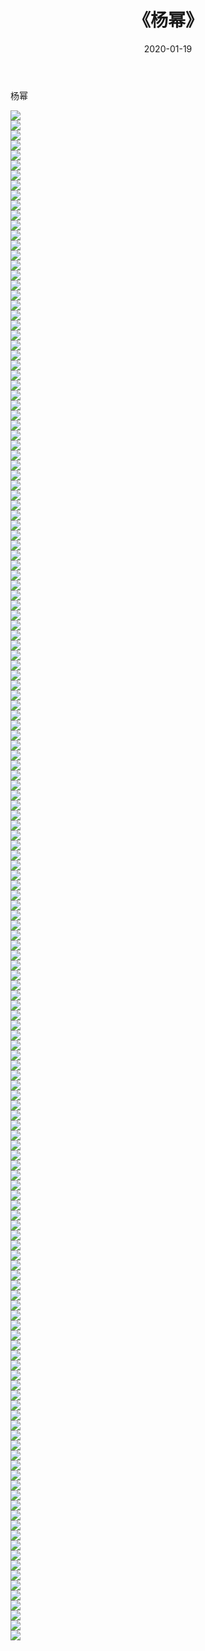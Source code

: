 ﻿---
layout: post
title:  《杨幂》
date:   2020-01-19
img: http://pic.660000.xyz/1:/壁纸/明星魅力/华人明星/杨幂/000.jpg
categories: [美女, 清纯, 唯美]
---

杨幂

 ![](http://pic.660000.xyz/1:/壁纸/明星魅力/华人明星/杨幂/001.jpg) <br>![](http://pic.660000.xyz/1:/壁纸/明星魅力/华人明星/杨幂/002.jpg) <br>![](http://pic.660000.xyz/1:/壁纸/明星魅力/华人明星/杨幂/003.jpg) <br>![](http://pic.660000.xyz/1:/壁纸/明星魅力/华人明星/杨幂/004.jpg) <br>![](http://pic.660000.xyz/1:/壁纸/明星魅力/华人明星/杨幂/005.jpg) <br>![](http://pic.660000.xyz/1:/壁纸/明星魅力/华人明星/杨幂/006.jpg) <br>![](http://pic.660000.xyz/1:/壁纸/明星魅力/华人明星/杨幂/007.jpg) <br>![](http://pic.660000.xyz/1:/壁纸/明星魅力/华人明星/杨幂/008.jpg) <br>![](http://pic.660000.xyz/1:/壁纸/明星魅力/华人明星/杨幂/009.jpg) <br>![](http://pic.660000.xyz/1:/壁纸/明星魅力/华人明星/杨幂/010.jpg) <br>![](http://pic.660000.xyz/1:/壁纸/明星魅力/华人明星/杨幂/011.jpg) <br>![](http://pic.660000.xyz/1:/壁纸/明星魅力/华人明星/杨幂/012.jpg) <br>![](http://pic.660000.xyz/1:/壁纸/明星魅力/华人明星/杨幂/013.jpg) <br>![](http://pic.660000.xyz/1:/壁纸/明星魅力/华人明星/杨幂/014.jpg) <br>![](http://pic.660000.xyz/1:/壁纸/明星魅力/华人明星/杨幂/015.jpg) <br>![](http://pic.660000.xyz/1:/壁纸/明星魅力/华人明星/杨幂/016.jpg) <br>![](http://pic.660000.xyz/1:/壁纸/明星魅力/华人明星/杨幂/017.jpg) <br>![](http://pic.660000.xyz/1:/壁纸/明星魅力/华人明星/杨幂/018.jpg) <br>![](http://pic.660000.xyz/1:/壁纸/明星魅力/华人明星/杨幂/019.jpg) <br>![](http://pic.660000.xyz/1:/壁纸/明星魅力/华人明星/杨幂/020.jpg) <br>![](http://pic.660000.xyz/1:/壁纸/明星魅力/华人明星/杨幂/021.jpg) <br>![](http://pic.660000.xyz/1:/壁纸/明星魅力/华人明星/杨幂/022.jpg) <br>![](http://pic.660000.xyz/1:/壁纸/明星魅力/华人明星/杨幂/023.jpg) <br>![](http://pic.660000.xyz/1:/壁纸/明星魅力/华人明星/杨幂/024.jpg) <br>![](http://pic.660000.xyz/1:/壁纸/明星魅力/华人明星/杨幂/025.jpg) <br>![](http://pic.660000.xyz/1:/壁纸/明星魅力/华人明星/杨幂/026.jpg) <br>![](http://pic.660000.xyz/1:/壁纸/明星魅力/华人明星/杨幂/027.jpg) <br>![](http://pic.660000.xyz/1:/壁纸/明星魅力/华人明星/杨幂/028.jpg) <br>![](http://pic.660000.xyz/1:/壁纸/明星魅力/华人明星/杨幂/029.jpg) <br>![](http://pic.660000.xyz/1:/壁纸/明星魅力/华人明星/杨幂/030.jpg) <br>![](http://pic.660000.xyz/1:/壁纸/明星魅力/华人明星/杨幂/031.jpg) <br>![](http://pic.660000.xyz/1:/壁纸/明星魅力/华人明星/杨幂/032.jpg) <br>![](http://pic.660000.xyz/1:/壁纸/明星魅力/华人明星/杨幂/033.jpg) <br>![](http://pic.660000.xyz/1:/壁纸/明星魅力/华人明星/杨幂/034.jpg) <br>![](http://pic.660000.xyz/1:/壁纸/明星魅力/华人明星/杨幂/035.jpg) <br>![](http://pic.660000.xyz/1:/壁纸/明星魅力/华人明星/杨幂/036.jpg) <br>![](http://pic.660000.xyz/1:/壁纸/明星魅力/华人明星/杨幂/037.jpg) <br>![](http://pic.660000.xyz/1:/壁纸/明星魅力/华人明星/杨幂/038.jpg) <br>![](http://pic.660000.xyz/1:/壁纸/明星魅力/华人明星/杨幂/039.jpg) <br>![](http://pic.660000.xyz/1:/壁纸/明星魅力/华人明星/杨幂/040.jpg) <br>![](http://pic.660000.xyz/1:/壁纸/明星魅力/华人明星/杨幂/041.jpg) <br>![](http://pic.660000.xyz/1:/壁纸/明星魅力/华人明星/杨幂/042.jpg) <br>![](http://pic.660000.xyz/1:/壁纸/明星魅力/华人明星/杨幂/043.jpg) <br>![](http://pic.660000.xyz/1:/壁纸/明星魅力/华人明星/杨幂/044.jpg) <br>![](http://pic.660000.xyz/1:/壁纸/明星魅力/华人明星/杨幂/045.jpg) <br>![](http://pic.660000.xyz/1:/壁纸/明星魅力/华人明星/杨幂/046.jpg) <br>![](http://pic.660000.xyz/1:/壁纸/明星魅力/华人明星/杨幂/047.jpg) <br>![](http://pic.660000.xyz/1:/壁纸/明星魅力/华人明星/杨幂/048.jpg) <br>![](http://pic.660000.xyz/1:/壁纸/明星魅力/华人明星/杨幂/049.jpg) <br>![](http://pic.660000.xyz/1:/壁纸/明星魅力/华人明星/杨幂/050.jpg) <br>![](http://pic.660000.xyz/1:/壁纸/明星魅力/华人明星/杨幂/051.jpg) <br>![](http://pic.660000.xyz/1:/壁纸/明星魅力/华人明星/杨幂/052.jpg) <br>![](http://pic.660000.xyz/1:/壁纸/明星魅力/华人明星/杨幂/053.jpg) <br>![](http://pic.660000.xyz/1:/壁纸/明星魅力/华人明星/杨幂/054.jpg) <br>![](http://pic.660000.xyz/1:/壁纸/明星魅力/华人明星/杨幂/055.jpg) <br>![](http://pic.660000.xyz/1:/壁纸/明星魅力/华人明星/杨幂/056.jpg) <br>![](http://pic.660000.xyz/1:/壁纸/明星魅力/华人明星/杨幂/057.jpg) <br>![](http://pic.660000.xyz/1:/壁纸/明星魅力/华人明星/杨幂/058.jpg) <br>![](http://pic.660000.xyz/1:/壁纸/明星魅力/华人明星/杨幂/059.jpg) <br>![](http://pic.660000.xyz/1:/壁纸/明星魅力/华人明星/杨幂/060.jpg) <br>![](http://pic.660000.xyz/1:/壁纸/明星魅力/华人明星/杨幂/061.jpg) <br>![](http://pic.660000.xyz/1:/壁纸/明星魅力/华人明星/杨幂/062.jpg) <br>![](http://pic.660000.xyz/1:/壁纸/明星魅力/华人明星/杨幂/063.jpg) <br>![](http://pic.660000.xyz/1:/壁纸/明星魅力/华人明星/杨幂/064.jpg) <br>![](http://pic.660000.xyz/1:/壁纸/明星魅力/华人明星/杨幂/065.jpg) <br>![](http://pic.660000.xyz/1:/壁纸/明星魅力/华人明星/杨幂/066.jpg) <br>![](http://pic.660000.xyz/1:/壁纸/明星魅力/华人明星/杨幂/067.jpg) <br>![](http://pic.660000.xyz/1:/壁纸/明星魅力/华人明星/杨幂/068.jpg) <br>![](http://pic.660000.xyz/1:/壁纸/明星魅力/华人明星/杨幂/069.jpg) <br>![](http://pic.660000.xyz/1:/壁纸/明星魅力/华人明星/杨幂/070.jpg) <br>![](http://pic.660000.xyz/1:/壁纸/明星魅力/华人明星/杨幂/071.jpg) <br>![](http://pic.660000.xyz/1:/壁纸/明星魅力/华人明星/杨幂/072.jpg) <br>![](http://pic.660000.xyz/1:/壁纸/明星魅力/华人明星/杨幂/073.jpg) <br>![](http://pic.660000.xyz/1:/壁纸/明星魅力/华人明星/杨幂/074.jpg) <br>![](http://pic.660000.xyz/1:/壁纸/明星魅力/华人明星/杨幂/075.jpg) <br>![](http://pic.660000.xyz/1:/壁纸/明星魅力/华人明星/杨幂/076.jpg) <br>![](http://pic.660000.xyz/1:/壁纸/明星魅力/华人明星/杨幂/077.jpg) <br>![](http://pic.660000.xyz/1:/壁纸/明星魅力/华人明星/杨幂/078.jpg) <br>![](http://pic.660000.xyz/1:/壁纸/明星魅力/华人明星/杨幂/079.jpg) <br>![](http://pic.660000.xyz/1:/壁纸/明星魅力/华人明星/杨幂/080.jpg) <br>![](http://pic.660000.xyz/1:/壁纸/明星魅力/华人明星/杨幂/081.jpg) <br>![](http://pic.660000.xyz/1:/壁纸/明星魅力/华人明星/杨幂/082.jpg) <br>![](http://pic.660000.xyz/1:/壁纸/明星魅力/华人明星/杨幂/083.jpg) <br>![](http://pic.660000.xyz/1:/壁纸/明星魅力/华人明星/杨幂/084.jpg) <br>![](http://pic.660000.xyz/1:/壁纸/明星魅力/华人明星/杨幂/085.jpg) <br>![](http://pic.660000.xyz/1:/壁纸/明星魅力/华人明星/杨幂/086.jpg) <br>![](http://pic.660000.xyz/1:/壁纸/明星魅力/华人明星/杨幂/087.jpg) <br>![](http://pic.660000.xyz/1:/壁纸/明星魅力/华人明星/杨幂/088.jpg) <br>![](http://pic.660000.xyz/1:/壁纸/明星魅力/华人明星/杨幂/089.jpg) <br>![](http://pic.660000.xyz/1:/壁纸/明星魅力/华人明星/杨幂/090.jpg) <br>![](http://pic.660000.xyz/1:/壁纸/明星魅力/华人明星/杨幂/091.jpg) <br>![](http://pic.660000.xyz/1:/壁纸/明星魅力/华人明星/杨幂/092.jpg) <br>![](http://pic.660000.xyz/1:/壁纸/明星魅力/华人明星/杨幂/093.jpg) <br>![](http://pic.660000.xyz/1:/壁纸/明星魅力/华人明星/杨幂/094.jpg) <br>![](http://pic.660000.xyz/1:/壁纸/明星魅力/华人明星/杨幂/095.jpg) <br>![](http://pic.660000.xyz/1:/壁纸/明星魅力/华人明星/杨幂/096.jpg) <br>![](http://pic.660000.xyz/1:/壁纸/明星魅力/华人明星/杨幂/097.jpg) <br>![](http://pic.660000.xyz/1:/壁纸/明星魅力/华人明星/杨幂/098.jpg) <br>![](http://pic.660000.xyz/1:/壁纸/明星魅力/华人明星/杨幂/099.jpg) <br>![](http://pic.660000.xyz/1:/壁纸/明星魅力/华人明星/杨幂/100.jpg) <br>![](http://pic.660000.xyz/1:/壁纸/明星魅力/华人明星/杨幂/101.jpg) <br>![](http://pic.660000.xyz/1:/壁纸/明星魅力/华人明星/杨幂/102.jpg) <br>![](http://pic.660000.xyz/1:/壁纸/明星魅力/华人明星/杨幂/103.jpg) <br>![](http://pic.660000.xyz/1:/壁纸/明星魅力/华人明星/杨幂/104.jpg) <br>![](http://pic.660000.xyz/1:/壁纸/明星魅力/华人明星/杨幂/105.jpg) <br>![](http://pic.660000.xyz/1:/壁纸/明星魅力/华人明星/杨幂/106.jpg) <br>![](http://pic.660000.xyz/1:/壁纸/明星魅力/华人明星/杨幂/107.jpg) <br>![](http://pic.660000.xyz/1:/壁纸/明星魅力/华人明星/杨幂/108.jpg) <br>![](http://pic.660000.xyz/1:/壁纸/明星魅力/华人明星/杨幂/109.jpg) <br>![](http://pic.660000.xyz/1:/壁纸/明星魅力/华人明星/杨幂/110.jpg) <br>![](http://pic.660000.xyz/1:/壁纸/明星魅力/华人明星/杨幂/111.jpg) <br>![](http://pic.660000.xyz/1:/壁纸/明星魅力/华人明星/杨幂/112.jpg) <br>![](http://pic.660000.xyz/1:/壁纸/明星魅力/华人明星/杨幂/113.jpg) <br>![](http://pic.660000.xyz/1:/壁纸/明星魅力/华人明星/杨幂/114.jpg) <br>![](http://pic.660000.xyz/1:/壁纸/明星魅力/华人明星/杨幂/115.jpg) <br>![](http://pic.660000.xyz/1:/壁纸/明星魅力/华人明星/杨幂/116.jpg) <br>![](http://pic.660000.xyz/1:/壁纸/明星魅力/华人明星/杨幂/117.jpg) <br>![](http://pic.660000.xyz/1:/壁纸/明星魅力/华人明星/杨幂/118.jpg) <br>![](http://pic.660000.xyz/1:/壁纸/明星魅力/华人明星/杨幂/119.jpg) <br>![](http://pic.660000.xyz/1:/壁纸/明星魅力/华人明星/杨幂/120.jpg) <br>![](http://pic.660000.xyz/1:/壁纸/明星魅力/华人明星/杨幂/121.jpg) <br>![](http://pic.660000.xyz/1:/壁纸/明星魅力/华人明星/杨幂/122.jpg) <br>![](http://pic.660000.xyz/1:/壁纸/明星魅力/华人明星/杨幂/123.jpg) <br>![](http://pic.660000.xyz/1:/壁纸/明星魅力/华人明星/杨幂/124.jpg) <br>![](http://pic.660000.xyz/1:/壁纸/明星魅力/华人明星/杨幂/125.jpg) <br>![](http://pic.660000.xyz/1:/壁纸/明星魅力/华人明星/杨幂/126.jpg) <br>![](http://pic.660000.xyz/1:/壁纸/明星魅力/华人明星/杨幂/127.jpg) <br>![](http://pic.660000.xyz/1:/壁纸/明星魅力/华人明星/杨幂/128.jpg) <br>![](http://pic.660000.xyz/1:/壁纸/明星魅力/华人明星/杨幂/129.jpg) <br>![](http://pic.660000.xyz/1:/壁纸/明星魅力/华人明星/杨幂/130.jpg) <br>![](http://pic.660000.xyz/1:/壁纸/明星魅力/华人明星/杨幂/131.jpg) <br>![](http://pic.660000.xyz/1:/壁纸/明星魅力/华人明星/杨幂/132.jpg) <br>![](http://pic.660000.xyz/1:/壁纸/明星魅力/华人明星/杨幂/133.jpg) <br>![](http://pic.660000.xyz/1:/壁纸/明星魅力/华人明星/杨幂/134.jpg) <br>![](http://pic.660000.xyz/1:/壁纸/明星魅力/华人明星/杨幂/135.jpg) <br>![](http://pic.660000.xyz/1:/壁纸/明星魅力/华人明星/杨幂/136.jpg) <br>![](http://pic.660000.xyz/1:/壁纸/明星魅力/华人明星/杨幂/137.jpg) <br>![](http://pic.660000.xyz/1:/壁纸/明星魅力/华人明星/杨幂/138.jpg) <br>![](http://pic.660000.xyz/1:/壁纸/明星魅力/华人明星/杨幂/139.jpg) <br>![](http://pic.660000.xyz/1:/壁纸/明星魅力/华人明星/杨幂/140.jpg) <br>![](http://pic.660000.xyz/1:/壁纸/明星魅力/华人明星/杨幂/141.jpg) <br>![](http://pic.660000.xyz/1:/壁纸/明星魅力/华人明星/杨幂/142.jpg) <br>![](http://pic.660000.xyz/1:/壁纸/明星魅力/华人明星/杨幂/143.jpg) <br>![](http://pic.660000.xyz/1:/壁纸/明星魅力/华人明星/杨幂/144.jpg) <br>![](http://pic.660000.xyz/1:/壁纸/明星魅力/华人明星/杨幂/145.jpg) <br>![](http://pic.660000.xyz/1:/壁纸/明星魅力/华人明星/杨幂/146.jpg) <br>![](http://pic.660000.xyz/1:/壁纸/明星魅力/华人明星/杨幂/147.jpg) <br>![](http://pic.660000.xyz/1:/壁纸/明星魅力/华人明星/杨幂/148.jpg) <br>![](http://pic.660000.xyz/1:/壁纸/明星魅力/华人明星/杨幂/149.jpg) <br>![](http://pic.660000.xyz/1:/壁纸/明星魅力/华人明星/杨幂/150.jpg) <br>![](http://pic.660000.xyz/1:/壁纸/明星魅力/华人明星/杨幂/151.jpg) <br>![](http://pic.660000.xyz/1:/壁纸/明星魅力/华人明星/杨幂/152.jpg) <br>![](http://pic.660000.xyz/1:/壁纸/明星魅力/华人明星/杨幂/153.jpg) <br>